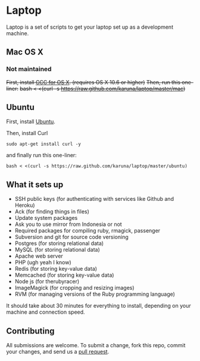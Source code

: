 Laptop
======

Laptop is a set of scripts to get your laptop set up as a development machine.

Mac OS X
--------

### Not maintained

~~First, install [GCC for OS X](https://github.com/kennethreitz/osx-gcc-installer). (requires OS X 10.6 or higher)~~
~~Then, run this one-liner:~~
~~bash < <(curl -s https://raw.github.com/karuna/laptop/master/mac)~~

Ubuntu
------

First, install [Ubuntu](http://www.ubuntu.com/download).

Then, install Curl

    sudo apt-get install curl -y

and finally run this one-liner:

    bash < <(curl -s https://raw.github.com/karuna/laptop/master/ubuntu)

What it sets up
---------------

* SSH public keys (for authenticating with services like Github and Heroku)
* Ack (for finding things in files)
* Update system packages
* Ask you to use mirror from Indonesia or not
* Required packages for compiling ruby, rmagick, passenger
* Subversion and git for source code versioning
* Postgres (for storing relational data)
* MySQL (for storing relational data)
* Apache web server
* PHP (ugh yeah I know)
* Redis (for storing key-value data)
* Memcached (for storing key-value data)
* Node js (for therubyracer)
* ImageMagick (for cropping and resizing images)
* RVM (for managing versions of the Ruby programming language)


It should take about 30 minutes for everything to install, depending on your machine and connection speed.

Contributing
------------

All submissions are welcome. To submit a change, fork this repo, commit your changes, and send us a [pull request](http://help.github.com/send-pull-requests/).

